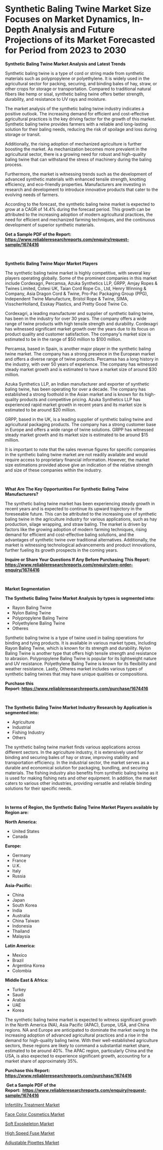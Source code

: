 <p><h1>Synthetic Baling Twine Market Size Focuses on Market Dynamics, In-Depth Analysis and Future Projections of its Market Forecasted for Period from 2023 to 2030</h1></p><p><strong>Synthetic Baling Twine Market Analysis and Latest Trends</strong></p>
<p><p>Synthetic baling twine is a type of cord or string made from synthetic materials such as polypropylene or polyethylene. It is widely used in the agricultural sector for packing, securing, and binding bales of hay, straw, or other crops for storage or transportation. Compared to traditional natural fibers like hemp or sisal, synthetic baling twine offers better strength, durability, and resistance to UV rays and moisture.</p><p>The market analysis of the synthetic baling twine industry indicates a positive outlook. The increasing demand for efficient and cost-effective agricultural practices is the key driving factor for the growth of this market. Synthetic baling twine provides farmers with a reliable and long-lasting solution for their baling needs, reducing the risk of spoilage and loss during storage or transit.</p><p>Additionally, the rising adoption of mechanized agriculture is further boosting the market. As mechanization becomes more prevalent in the agricultural sector, there is a growing need for robust and high-quality baling twine that can withstand the stress of machinery during the baling process.</p><p>Furthermore, the market is witnessing trends such as the development of advanced synthetic materials with enhanced tensile strength, knotting efficiency, and eco-friendly properties. Manufacturers are investing in research and development to introduce innovative products that cater to the evolving needs of farmers.</p><p>According to the forecast, the synthetic baling twine market is expected to grow at a CAGR of 14.4% during the forecast period. This growth can be attributed to the increasing adoption of modern agricultural practices, the need for efficient and mechanized farming techniques, and the continuous development of superior synthetic materials.</p></p>
<p><strong>Get a Sample PDF of the Report:&nbsp; <a href="https://www.reliableresearchreports.com/enquiry/request-sample/1674416">https://www.reliableresearchreports.com/enquiry/request-sample/1674416</a></strong></p>
<p>&nbsp;</p>
<p><strong>Synthetic Baling Twine Major Market Players</strong></p>
<p><p>The synthetic baling twine market is highly competitive, with several key players operating globally. Some of the prominent companies in this market include Cordexagri, Percamsa, Azuka Synthetics LLP, GRPP, Amjay Ropes & Twines Limited, Cotesi UK, Taian Cord Rope Co., Ltd, Henry Winning & Company, Asia Dragon Cord & Twine, Pro-Pac Packaging Group (PPG), Independent Twine Manufacture, Bristol Rope & Twine, SIMA, VisscherHolland, Esskay Plastics, and Pretty Good Twine Co.</p><p>Cordexagri, a leading manufacturer and supplier of synthetic baling twine, has been in the industry for over 30 years. The company offers a wide range of twine products with high tensile strength and durability. Cordexagri has witnessed significant market growth over the years due to its focus on product quality and customer satisfaction. The company's market size is estimated to be in the range of $50 million to $100 million.</p><p>Percamsa, based in Spain, is another major player in the synthetic baling twine market. The company has a strong presence in the European market and offers a diverse range of twine products. Percamsa has a long history in the industry, with over 50 years of experience. The company has witnessed steady market growth and is estimated to have a market size of around $30 million.</p><p>Azuka Synthetics LLP, an Indian manufacturer and exporter of synthetic baling twine, has been operating for over a decade. The company has established a strong foothold in the Asian market and is known for its high-quality products and competitive pricing. Azuka Synthetics LLP has experienced rapid market growth in recent years and its market size is estimated to be around $20 million.</p><p>GRPP, based in the UK, is a leading supplier of synthetic baling twine and agricultural packaging products. The company has a strong customer base in Europe and offers a wide range of twine solutions. GRPP has witnessed steady market growth and its market size is estimated to be around $15 million.</p><p>It is important to note that the sales revenue figures for specific companies in the synthetic baling twine market are not readily available and would require access to proprietary financial information. However, the market size estimations provided above give an indication of the relative strength and size of these companies within the industry.</p></p>
<p>&nbsp;</p>
<p><strong>What Are The Key Opportunities For Synthetic Baling Twine Manufacturers?</strong></p>
<p><p>The synthetic baling twine market has been experiencing steady growth in recent years and is expected to continue its upward trajectory in the foreseeable future. This can be attributed to the increasing use of synthetic baling twine in the agriculture industry for various applications, such as hay production, silage wrapping, and straw baling. The market is driven by factors like the growing adoption of modern farming techniques, rising demand for efficient and cost-effective baling solutions, and the advantages of synthetic twine over traditional alternatives. Additionally, the market is witnessing technological advancements and product innovations, further fueling its growth prospects in the coming years.</p></p>
<p><strong>Inquire or Share Your Questions If Any Before Purchasing This Report: <a href="https://www.reliableresearchreports.com/enquiry/pre-order-enquiry/1674416">https://www.reliableresearchreports.com/enquiry/pre-order-enquiry/1674416</a></strong></p>
<p>&nbsp;</p>
<p><strong>Market Segmentation</strong></p>
<p><strong>The Synthetic Baling Twine Market Analysis by types is segmented into:</strong></p>
<p><ul><li>Rayon Baling Twine</li><li>Nylon Baling Twine</li><li>Polypropylene Baling Twine</li><li>Polyethylene Baling Twine</li><li>Otheres</li></ul></p>
<p><p>Synthetic baling twine is a type of twine used in baling operations for binding and tying products. It is available in various market types, including Rayon Baling Twine, which is known for its strength and durability. Nylon Baling Twine is another type that offers high tensile strength and resistance to abrasion. Polypropylene Baling Twine is popular for its lightweight nature and UV resistance. Polyethylene Baling Twine is known for its flexibility and weather resistance. Lastly, Otheres market includes various types of synthetic baling twines that may have unique qualities or compositions.</p></p>
<p><strong>Purchase this Report:&nbsp;<a href="https://www.reliableresearchreports.com/purchase/1674416">https://www.reliableresearchreports.com/purchase/1674416</a></strong></p>
<p>&nbsp;</p>
<p><strong>The Synthetic Baling Twine Market Industry Research by Application is segmented into:</strong></p>
<p><ul><li>Agriculture</li><li>Industrial</li><li>Fishing Industry</li><li>Others</li></ul></p>
<p><p>The synthetic baling twine market finds various applications across different sectors. In the agriculture industry, it is extensively used for binding and securing bales of hay or straw, improving stability and transportation efficiency. In the industrial sector, the market serves as a durable and economical solution for packaging, bundling, and securing materials. The fishing industry also benefits from synthetic baling twine as it is used for making fishing nets and other equipment. In addition, the market caters to various other industries, providing versatile and reliable binding solutions for their specific needs.</p></p>
<p>&nbsp;</p>
<p><strong>In terms of Region, the Synthetic Baling Twine Market Players available by Region are:</strong></p>
<p>
    <p> <strong> North America: </strong>
        <ul>
            <li>United States</li>
            <li>Canada</li>
        </ul>
        </p> 
    <p> <strong> Europe: </strong>
        <ul>
            <li>Germany</li>
            <li>France</li>
            <li>U.K.</li>
            <li>Italy</li>
            <li>Russia</li>
        </ul>
        </p> 
    <p> <strong> Asia-Pacific: </strong>
        <ul>
            <li>China</li>
            <li>Japan</li>
            <li>South Korea</li>
            <li>India</li>
            <li>Australia</li>
            <li>China Taiwan</li>
            <li>Indonesia</li>
            <li>Thailand</li>
            <li>Malaysia</li>
        </ul>
        </p> 
    <p> <strong> Latin America: </strong>
        <ul>
            <li>Mexico</li>
            <li>Brazil</li>
            <li>Argentina Korea</li>
            <li>Colombia</li>
        </ul>
        </p> 
    <p> <strong> Middle East & Africa: </strong>
        <ul>
            <li>Turkey</li>
            <li>Saudi</li>
            <li>Arabia</li>
            <li>UAE</li>
            <li>Korea</li>
        </ul>
    </p>
    </p>
<p><p>The synthetic baling twine market is expected to witness significant growth in the North America (NA), Asia Pacific (APAC), Europe, USA, and China regions. NA and Europe are anticipated to dominate the market owing to the increasing adoption of advanced agricultural practices and a rise in the demand for high-quality baling twine. With their well-established agriculture sectors, these regions are likely to command a substantial market share, estimated to be around 40%. The APAC region, particularly China and the USA, is also expected to experience significant growth, accounting for a market share of approximately 35%.</p></p>
<p><strong>Purchase this Report: <a href="https://www.reliableresearchreports.com/purchase/1674416">https://www.reliableresearchreports.com/purchase/1674416</a></strong></p>
<p>&nbsp;<strong>Get a Sample PDF of the Report:&nbsp;&nbsp;<a href="https://www.reliableresearchreports.com/enquiry/request-sample/1674416">https://www.reliableresearchreports.com/enquiry/request-sample/1674416</a></strong></p>
<p><strong></strong></p>
<p><p><a href="https://github.com/zebdakicsin/Market-Research-Report-List-1/blob/main/infertility-treatment-market.md">Infertility Treatment Market</a></p><p><a href="https://medium.com/@kejsioni/face-color-cosmetics-market-share-evolution-and-market-growth-trends-2023-2030-2907d4dd3d1a">Face Color Cosmetics Market</a></p><p><a href="https://www.linkedin.com/pulse/soft-exoskeleton-market-size-growth-forecast-g9ljf/">Soft Exoskeleton Market</a></p><p><a href="https://github.com/Krish2023na/Market-Research-Report-List-1/blob/main/high-speed-fuse-market.md">High Speed Fuse Market</a></p><p><a href="https://www.linkedin.com/pulse/adjustable-pipettes-market-size-share-global-analysis-uf0uf/">Adjustable Pipettes Market</a></p></p>